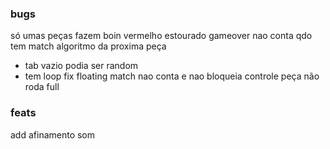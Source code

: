 ### bugs

só umas peças fazem boin
vermelho estourado
gameover nao conta qdo tem match
algoritmo da proxima peça

- tab vazio podia ser random
- tem loop
  fix floating match nao conta e nao bloqueia controle
  peça não roda full

### feats

add afinamento som
